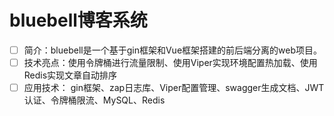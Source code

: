 # bluebell博客系统
- [ ] 简介：bluebell是一个基于gin框架和Vue框架搭建的前后端分离的web项目。
- [ ] 技术亮点：使用令牌桶进行流量限制、使用Viper实现环境配置热加载、使用Redis实现文章自动排序
- [ ] 应用技术： gin框架、zap日志库、Viper配置管理、swagger生成文档、JWT认证、令牌桶限流、MySQL、Redis